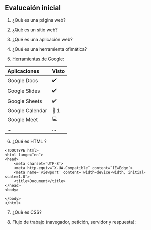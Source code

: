 ## Evalucaión inicial

1. ¿Què es una página web?

2. ¿Què es un sitio web?

3. ¿Qué es una aplicación web?

4. ¿Qué es una herramienta ofimática?

5. [Herramientas de Google](https://www.google.com/intl/es-419/chrome/browser-tools/):

|Aplicaciones |Visto |
|:------------|:-----|
|Google Docs |✔️ |
|Google Slides |✔️ |
|Google Sheets |✔️ |
|Google Calendar |📅 1
|Google Meet |💻 |
|... |... |

6. ¿Qué es HTML ?

```
<!DOCTYPE html>
<html lange=¨en¨>
<head>
    <meta charset=¨UTF-8¨>
    <meta http-equiv=¨X-UA-Compatible¨ content=¨IE=Edge´>
    <meta name=¨viewport¨ content=¨width=device-width, initial-scale=1.0¨>
    <title>Document</title>
</head>
<body>

</body>
</html>
```

7. ¿Què es CSS?

8. Flujo de trabajo (navegador, petición, servidor y respuesta):
